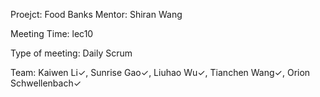 Proejct: Food Banks
Mentor: Shiran Wang

Meeting Time: lec10

Type of meeting: Daily Scrum

Team: Kaiwen Li✓, Sunrise Gao✓, Liuhao Wu✓, Tianchen Wang✓, Orion Schwellenbach✓
